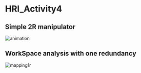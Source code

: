# HRI_Activity4

## Simple 2R manipulator 
![animation](https://github.com/user-attachments/assets/1a42e59f-d0ce-4458-86df-d1969f81f6a8)

## WorkSpace analysis with one redundancy

![mapping1r](https://github.com/user-attachments/assets/e99764db-6622-46b6-ba0d-fb2d41ffe418)
